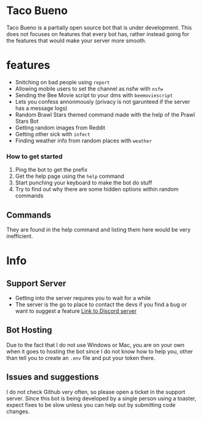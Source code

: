 # Taco Bueno

Taco Bueno is a partially open source bot that is under development. 
This does not focuses on features that every bot has, rather instead going for the features that would make your server more smooth.

# features

- Snitching on bad people using `report`
- Allowing mobile users to set the channel as nsfw with `nsfw`
- Sending the Bee Movie script to your dms with `beemoviescript`
- Lets you confess annonmously (privacy is not garunteed if the server has a message logs)
- Random Brawl Stars themed command made with the help of the Prawl Stars Bot
- Getting random images from Reddit
- Getting other sick with `infect`
- Finding weather info from random places with `weather`

### How to get started

1) Ping the bot to get the prefix
2) Get the help page using the `help` command
3) Start punching your keyboard to make the bot do stuff
4) Try to find out why there are some hidden options within random commands

## Commands
They are found in the help command and listing them here would be very inefficient.

# Info 

## Support Server

- Getting into the server requires you to wait for a while
- The server is the go to place to contact the devs if you find a bug or want to suggest a feature
[Link to Discord server](https://discord.gg/EGPC2Js)

## Bot Hosting

Due to the fact that I do not use Windows or Mac, you are on your own when it goes to hosting the bot since I do not know how to help you, other than tell you to create an `.env` file and put your token there.

## Issues and suggestions

I do not check Github very often, so please open a ticket in the support server. Since this bot is being developed by a single person using a toaster, expect fixes to be slow unless you can help out by submitting code changes.

